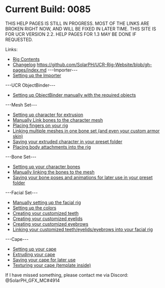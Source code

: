 # Current Build: 0085

THIS HELP PAGES IS STILL IN PROGRESS. MOST OF THE LINKS ARE BROKEN RIGHT NOW, AND WILL BE FIXED IN LATER TIME.
THIS SITE IS FOR UCR VERSION 2.2. HELP PAGES FOR 1.3 MAY BE DONE IF REQUESTED.

Links:
- [Rig Contents](ManualPages/rig-contents.md)
- [Changelog](ManualPages/changelog.md)
https://github.com/SolarPH/UCR-Rig-Website/blob/gh-pages/index.md
---Importer---
- [Setting up the Importer](ManualPages/importer-setup.md)

---UCR ObjectBinder---
- [Setting up ObjectBinder manually with the required objects](ManualPages/pagenotfound.md)

---Mesh Set---
- [Setting up character for extrusion](ManualPages/pagenotfound.md)
- [Manually Link bones to the character mesh](ManualPages/pagenotfound.md)
- [Placing fingers on your rig](ManualPages/pagenotfound.md)
- [Linking multiple meshes in one bone set (and even your custom armor skin)](ManualPages/pagenotfound.md)
- [Saving your extruded character in your preset folder](ManualPages/pagenotfound.md)
- [Placing body attachments into the rig](ManualPages/pagenotfound.md)

---Bone Set---
- [Setting up your character bones](ManualPages/pagenotfound.md)
- [Manually linking the bones to the mesh](ManualPages/pagenotfound.md)
- [Saving your bone poses and animations for later use in your preset folder](ManualPages/pagenotfound.md)

---Facial Set---
- [Manually setting up the facial rig](ManualPages/pagenotfound.md)
- [Setting up the colors](ManualPages/pagenotfound.md)
- [Creating your customized teeth](ManualPages/pagenotfound.md)
- [Creating your customized eyelids](ManualPages/pagenotfound.md)
- [Creating your customized eyebrows](ManualPages/pagenotfound.md)
- [Linking your customized teeth/eyelids/eyebrows into your facial rig](ManualPages/pagenotfound.md)

---Cape---
- [Setting up your cape](ManualPages/pagenotfound.md)
- [Extruding your cape](ManualPages/pagenotfound.md)
- [Saving your cape for later use](ManualPages/pagenotfound.md)
- [Texturing your cape (template inside)](ManualPages/pagenotfound.md)

If I have missed something, please contact me via Discord: @SolarPH_GFX_MC#4914
